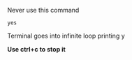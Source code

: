 Never use this command 
```
yes
```
Terminal goes into infinite loop printing y

**Use ctrl+c to stop it** 